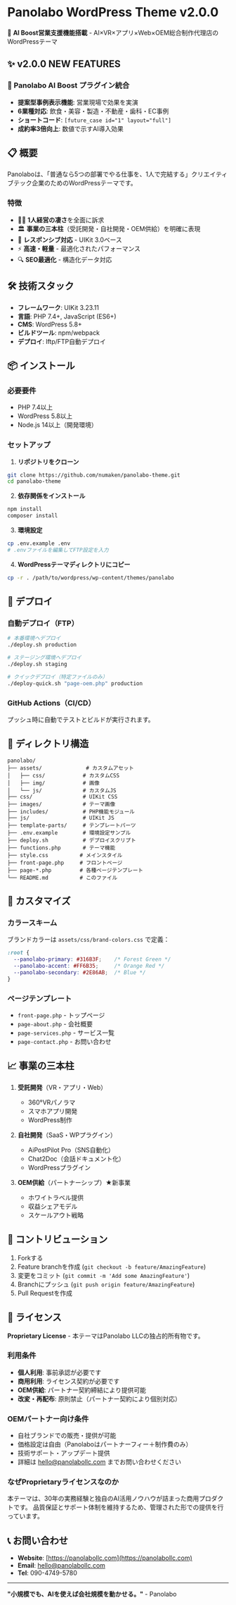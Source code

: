 # Panolabo WordPress Theme v2.0.0

🚀 **AI Boost営業支援機能搭載** - AI×VR×アプリ×Web×OEM総合制作代理店のWordPressテーマ

## ✨ v2.0.0 NEW FEATURES

### 🎯 Panolabo AI Boost プラグイン統合
- **提案型事例表示機能**: 営業現場で効果を実演
- **6業種対応**: 飲食・美容・製造・不動産・歯科・EC事例
- **ショートコード**: `[future_case id="1" layout="full"]`
- **成約率3倍向上**: 数値で示すAI導入効果

## 📋 概要

Panolaboは、「普通なら5つの部署でやる仕事を、1人で完結する」クリエイティブテック企業のためのWordPressテーマです。

### 特徴

- 👨‍💼 **1人経営の凄さ**を全面に訴求
- 🏛️ **事業の三本柱**（受託開発・自社開発・OEM供給）を明確に表現
- 📱 **レスポンシブ対応** - UIKit 3.0ベース
- ⚡ **高速・軽量** - 最適化されたパフォーマンス
- 🔍 **SEO最適化** - 構造化データ対応

## 🛠️ 技術スタック

- **フレームワーク**: UIKit 3.23.11
- **言語**: PHP 7.4+, JavaScript (ES6+)
- **CMS**: WordPress 5.8+
- **ビルドツール**: npm/webpack
- **デプロイ**: lftp/FTP自動デプロイ

## 📦 インストール

### 必要要件

- PHP 7.4以上
- WordPress 5.8以上
- Node.js 14以上（開発環境）

### セットアップ

1. **リポジトリをクローン**
```bash
git clone https://github.com/numaken/panolabo-theme.git
cd panolabo-theme
```

2. **依存関係をインストール**
```bash
npm install
composer install
```

3. **環境設定**
```bash
cp .env.example .env
# .envファイルを編集してFTP設定を入力
```

4. **WordPressテーマディレクトリにコピー**
```bash
cp -r . /path/to/wordpress/wp-content/themes/panolabo
```

## 🚀 デプロイ

### 自動デプロイ（FTP）

```bash
# 本番環境へデプロイ
./deploy.sh production

# ステージング環境へデプロイ
./deploy.sh staging

# クイックデプロイ（特定ファイルのみ）
./deploy-quick.sh "page-oem.php" production
```

### GitHub Actions（CI/CD）

プッシュ時に自動でテストとビルドが実行されます。

## 📂 ディレクトリ構造

```
panolabo/
├── assets/              # カスタムアセット
│   ├── css/            # カスタムCSS
│   ├── img/            # 画像
│   └── js/             # カスタムJS
├── css/                # UIKit CSS
├── images/             # テーマ画像
├── includes/           # PHP機能モジュール
├── js/                 # UIKit JS
├── template-parts/     # テンプレートパーツ
├── .env.example        # 環境設定サンプル
├── deploy.sh           # デプロイスクリプト
├── functions.php       # テーマ機能
├── style.css          # メインスタイル
├── front-page.php     # フロントページ
├── page-*.php         # 各種ページテンプレート
└── README.md          # このファイル
```

## 🎨 カスタマイズ

### カラースキーム

ブランドカラーは `assets/css/brand-colors.css` で定義：

```css
:root {
  --panolabo-primary: #316B3F;    /* Forest Green */
  --panolabo-accent: #FF6B35;     /* Orange Red */
  --panolabo-secondary: #2E86AB;  /* Blue */
}
```

### ページテンプレート

- `front-page.php` - トップページ
- `page-about.php` - 会社概要
- `page-services.php` - サービス一覧
- `page-contact.php` - お問い合わせ

## 📈 事業の三本柱

1. **受託開発**（VR・アプリ・Web）
   - 360°VRパノラマ
   - スマホアプリ開発
   - WordPress制作

2. **自社開発**（SaaS・WPプラグイン）
   - AiPostPilot Pro（SNS自動化）
   - Chat2Doc（会話ドキュメント化）
   - WordPressプラグイン

3. **OEM供給**（パートナーシップ）★新事業
   - ホワイトラベル提供
   - 収益シェアモデル
   - スケールアウト戦略

## 🤝 コントリビューション

1. Forkする
2. Feature branchを作成 (`git checkout -b feature/AmazingFeature`)
3. 変更をコミット (`git commit -m 'Add some AmazingFeature'`)
4. Branchにプッシュ (`git push origin feature/AmazingFeature`)
5. Pull Requestを作成

## 📄 ライセンス

**Proprietary License** - 本テーマはPanolabo LLCの独占的所有物です。

### 利用条件
- **個人利用**: 事前承認が必要です
- **商用利用**: ライセンス契約が必要です
- **OEM供給**: パートナー契約締結により提供可能
- **改変・再配布**: 原則禁止（パートナー契約により個別対応）

### OEMパートナー向け条件
- 自社ブランドでの販売・提供が可能
- 価格設定は自由（Panolaboはパートナーフィー＋制作費のみ）
- 技術サポート・アップデート提供
- 詳細は hello@panolabollc.com までお問い合わせください

### なぜProprietaryライセンスなのか
本テーマは、30年の実務経験と独自のAI活用ノウハウが詰まった商用プロダクトです。
品質保証とサポート体制を維持するため、管理された形での提供を行っています。

## 📞 お問い合わせ

- **Website**: [https://panolabollc.com](https://panolabollc.com)
- **Email**: hello@panolabollc.com
- **Tel**: 090-4749-5780

---

**"小規模でも、AIを使えば会社規模を動かせる。"** - Panolabo